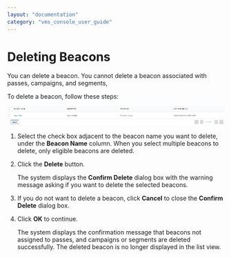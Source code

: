 ```yaml
---
layout: "documentation"
category: "vms_console_user_guide"
---
```

                            


Deleting Beacons
================

You can delete a beacon. You cannot delete a beacon associated with passes, campaigns, and segments,

To delete a beacon, follow these steps:

![](../Resources/Images/Engagement/Location/deleteabeacon_639x96.png)

1.  Select the check box adjacent to the beacon name you want to delete, under the **Beacon Name** column. When you select multiple beacons to delete, only eligible beacons are deleted.
2.  Click the **Delete** button.
    
    The system displays the **Confirm Delete** dialog box with the warning message asking if you want to delete the selected beacons.
    
3.  If you do not want to delete a beacon, click **Cancel** to close the **Confirm Delete** dialog box.
4.  Click **OK** to continue.
    
    The system displays the confirmation message that beacons not assigned to passes, and campaigns or segments are deleted successfully. The deleted beacon is no longer displayed in the list view.
